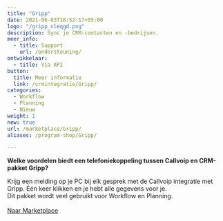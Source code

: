 ```yaml
---
title: "Gripp"
date: 2021-06-03T16:52:17+05:00
logo: "/gripp_nleqgd.png"
description: Sync je CRM-contacten en -bedrijven.
meer_info:
  - title: Support
    url: /ondersteuning/
ontwikkelaar:
  - title: Via API
button:
  title: Meer informatie
  link: /crmintegratie/Gripp/
categories:
  - Workflow
  - Planning
  - Nieuw
weight: 1
new: true
url: /marketplace/Gripp/
aliases: /program-shop/Gripp/

---
```


**Welke voordelen biedt een telefoniekoppeling tussen Callvoip en CRM-pakket Gripp?**

Krijg een melding op je PC bij elk gesprek met de Callvoip integratie met Gripp. Één keer klikken en je hebt alle gegevens voor je.<br>Dit pakket wordt veel gebruikt voor Workflow en Planning.<br><br><a href="/marketplace" class="button">Naar Marketplace</a>

